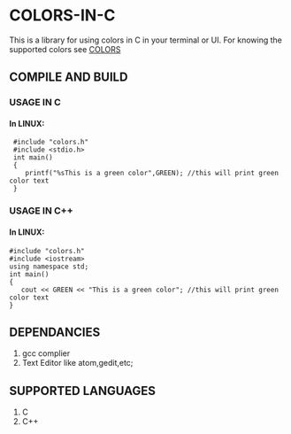 # COLORS-IN-C
This is a library for using colors in C in your terminal or UI. For knowing the supported colors see
[COLORS](COLORS.md)

## COMPILE AND BUILD
### USAGE IN C
#### In LINUX:
```
 #include "colors.h"
 #include <stdio.h>
 int main()
 {
 	printf("%sThis is a green color",GREEN); //this will print green color text
 }
```

### USAGE IN C++
#### In LINUX:
```
#include "colors.h"
#include <iostream>
using namespace std;
int main()
{
   cout << GREEN << "This is a green color"; //this will print green color text
}
```

## DEPENDANCIES
1. gcc complier
2. Text Editor like atom,gedit,etc;

## SUPPORTED LANGUAGES
1. C
2. C++
